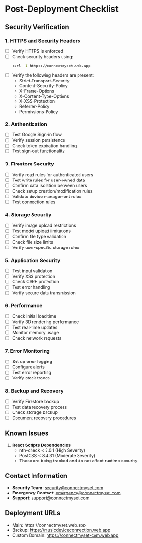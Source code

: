# Post-Deployment Checklist

## Security Verification

### 1. HTTPS and Security Headers
- [ ] Verify HTTPS is enforced
- [ ] Check security headers using:
  ```bash
  curl -I https://connectmyset.web.app
  ```
- [ ] Verify the following headers are present:
  - Strict-Transport-Security
  - Content-Security-Policy
  - X-Frame-Options
  - X-Content-Type-Options
  - X-XSS-Protection
  - Referrer-Policy
  - Permissions-Policy

### 2. Authentication
- [ ] Test Google Sign-in flow
- [ ] Verify session persistence
- [ ] Check token expiration handling
- [ ] Test sign-out functionality

### 3. Firestore Security
- [ ] Verify read rules for authenticated users
- [ ] Test write rules for user-owned data
- [ ] Confirm data isolation between users
- [ ] Check setup creation/modification rules
- [ ] Validate device management rules
- [ ] Test connection rules

### 4. Storage Security
- [ ] Verify image upload restrictions
- [ ] Test model upload limitations
- [ ] Confirm file type validation
- [ ] Check file size limits
- [ ] Verify user-specific storage rules

### 5. Application Security
- [ ] Test input validation
- [ ] Verify XSS protection
- [ ] Check CSRF protection
- [ ] Test error handling
- [ ] Verify secure data transmission

### 6. Performance
- [ ] Check initial load time
- [ ] Verify 3D rendering performance
- [ ] Test real-time updates
- [ ] Monitor memory usage
- [ ] Check network requests

### 7. Error Monitoring
- [ ] Set up error logging
- [ ] Configure alerts
- [ ] Test error reporting
- [ ] Verify stack traces

### 8. Backup and Recovery
- [ ] Verify Firestore backup
- [ ] Test data recovery process
- [ ] Check storage backup
- [ ] Document recovery procedures

## Known Issues

1. **React Scripts Dependencies**
   - nth-check < 2.0.1 (High Severity)
   - PostCSS < 8.4.31 (Moderate Severity)
   - These are being tracked and do not affect runtime security

## Contact Information

- **Security Team**: security@connectmyset.com
- **Emergency Contact**: emergency@connectmyset.com
- **Support**: support@connectmyset.com

## Deployment URLs

- Main: https://connectmyset.web.app
- Backup: https://musicdeviceconnection.web.app
- Custom Domain: https://connectmyset-com.web.app 